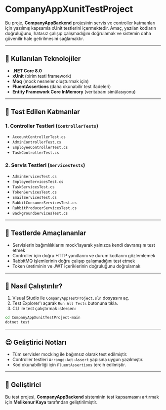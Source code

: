 # CompanyAppXunitTestProject

Bu proje, **CompanyAppBackend** projesinin servis ve controller katmanları için yazılmış kapsamla xUnit testlerini içermektedir. Amaç, yazılan kodların doğruluğunu, hatasız çalışıp çalışmadığını doğrulamak ve sistemin daha güvenilir hale getirilmesini sağlamaktır.

---

## 🚀 Kullanılan Teknolojiler

* **.NET Core 8.0**
* **xUnit** (birim testi framework)
* **Moq** (mock nesneler oluşturmak için)
* **FluentAssertions** (daha okunabilir test ifadeleri)
* **Entity Framework Core InMemory** (veritabanı simülasıyonu)

---

## 🔧 Test Edilen Katmanlar

### 1. Controller Testleri (`ControllerTests`)

* `AccountControllerTest.cs`
* `AdminControllerTest.cs`
* `EmployeeControllerTest.cs`
* `TaskControllerTest.cs`

### 2. Servis Testleri (`ServicesTests`)

* `AdminServicesTest.cs`
* `EmployeeServicesTest.cs`
* `TaskServicesTest.cs`
* `TokenServicesTest.cs`
* `EmailServicesTest.cs`
* `RabbitConsumerServicesTest.cs`
* `RabbitProducerServicesTest.cs`
* `BackgroundServicesTest.cs`

---

## 🔹 Testlerde Amaçlananlar

* Servislerin bağımlılıklarını mock'layarak yalnızca kendi davranışını test etmek
* Controller için doğru HTTP yanıtlarını ve durum kodlarını gözlemlemek
* RabbitMQ işlemlerinin doğru çalışıp çalışmadığını test etmek
* Token üretiminin ve JWT içeriklerinin doğruluğunu doğrulamak

---

## 📆 Nasıl Çalıştırılır?

1. Visual Studio ile `CompanyAppTestProject.sln` dosyasını aç.
2. Test Explorer'ı açarak `Run All Tests` butonuna tıkla.
3. CLI ile test çalıştırmak istersen:

```bash
cd CompanyAppXunitTestProject-main
dotnet test
```

---

## 😍 Geliştirici Notları

* Tüm servisler mocking ile bağımsız olarak test edilmiştir.
* Controller testleri `Arrange-Act-Assert` yapısına uygun yazılmıştır.
* Kod okunabilirliği için `FluentAssertions` tercih edilmiştir.

---
## 👤 Geliştirici

Bu test projesi, **CompanyAppBackend** sisteminin test kapsamasını artırmak için **Melikenur Kaya** tarafından geliştirilmiştir.
